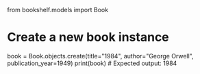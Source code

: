 from bookshelf.models import Book
# Create a new book instance
book = Book.objects.create(title="1984", author="George Orwell", publication_year=1949)
print(book)  # Expected output: 1984
